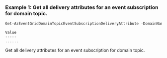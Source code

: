 ### Example 1: Get all delivery attributes for an event subscription for domain topic.
```powershell
Get-AzEventGridDomainTopicEventSubscriptionDeliveryAttribute -DomainName azps-domain -ResourceGroupName azps_test_group_eventgrid -TopicName azps-topic -EventSubscriptionName azps-eventsubname
```

```output
Value
-----
......
```

Get all delivery attributes for an event subscription for domain topic.